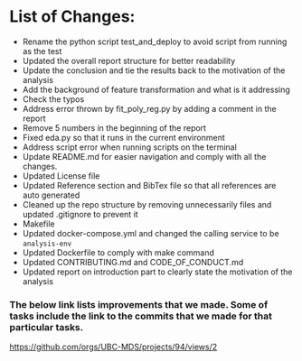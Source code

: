 # List of Changes:

- Rename the python script test_and_deploy to avoid script from running as the test
- Updated the overall report structure for better readability
- Update the conclusion and tie the results back to the motivation of the analysis
- Add the background of feature transformation and what is it addressing
- Check the typos
- Address error thrown by fit_poly_reg.py by adding a comment in the report
- Remove 5 numbers in the beginning of the report
- Fixed eda.py so that it runs in the current environment
- Address script error when running scripts on the terminal
- Update README.md for easier navigation and comply with all the changes.
- Updated License file
- Updated Reference section and BibTex file so that all references are auto generated
- Cleaned up the repo structure by removing unnecessarily files and updated .gitignore to prevent it
- Makefile
- Updated docker-compose.yml and changed the calling service to be `analysis-env`
- Updated Dockerfile to comply with make command
- Updated CONTRIBUTING.md and CODE_OF_CONDUCT.md
- Updated report on introduction part to clearly state the motivation of the analysis

### The below link lists improvements that we made. Some of tasks include the link to the commits that we made for that particular tasks.

https://github.com/orgs/UBC-MDS/projects/94/views/2
